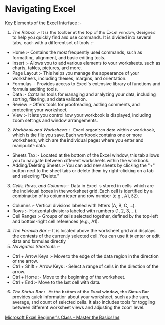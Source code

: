 # Navigating Excel
Key Elements of the Excel Interface :-
1. *The Ribbon* :- It is the toolbar at the top of the Excel window, designed to help you quickly find and use commands. It is divided into several tabs, each with a different set of tools :-
- Home :- Contains the most frequently used commands, such as formatting, alignment, and basic editing tools.
- Insert :- Allows you to add various elements to your worksheets, such as charts, tables, pictures, and more.
- Page Layout :- This helps you manage the appearance of your worksheets, including themes, margins, and orientation.
- Formulas :- Provides access to Excel's extensive library of functions and formula auditing tools.
- Data :- Contains tools for managing and analyzing your data, including sorting, filtering, and data validation.
- Review :- Offers tools for proofreading, adding comments, and protecting your worksheet.
- View :- It lets you control how your workbook is displayed, including zoom settings and window arrangements.
2. *Workbook and Worksheets* :- Excel organizes data within a workbook, which is the file you save. Each workbook contains one or more worksheets, which are the individual pages where you enter and manipulate data.
- Sheets Tab :- Located at the bottom of the Excel window, this tab allows you to navigate between different worksheets within the workbook.
- Adding/Deleting Sheets :- You can add new sheets by clicking the "+" button next to the sheet tabs or delete them by right-clicking on a tab and selecting "Delete."
3. *Cells, Rows, and Columns* :- Data in Excel is stored in cells, which are the individual boxes in the worksheet grid. Each cell is identified by a combination of its column letter and row number (e.g., A1, B2).
- Columns :- Vertical divisions labeled with letters (A, B, C, ...).
- Rows :- Horizontal divisions labeled with numbers (1, 2, 3, ...).
- Cell Ranges :- Groups of cells selected together, defined by the top-left and bottom-right cell references (e.g., A1).
4. *The Formula Bar* :- It is located above the worksheet grid and displays the contents of the currently selected cell. You can use it to enter or edit data and formulas directly.
5. *Navigation Shortcuts* :-
- Ctrl + Arrow Keys :- Move to the edge of the data region in the direction of the arrow.
- Ctrl + Shift + Arrow Keys :- Select a range of cells in the direction of the arrow.
- Ctrl + Home :- Move to the beginning of the worksheet.
- Ctrl + End :- Move to the last cell with data.
6. *The Status Bar* :- At the bottom of the Excel window, the Status Bar provides quick information about your worksheet, such as the sum, average, and count of selected cells. It also includes tools for toggling between different worksheet views and adjusting the zoom level.

[Microsoft Excel Beginner's Class - Master the Basics! 📊](https://youtu.be/kSQmPK-tWnw)